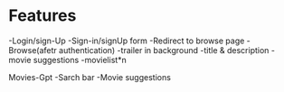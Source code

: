 # Features

-Login/sign-Up
-Sign-in/signUp form
-Redirect to browse page
-Browse(afetr authentication)
-trailer in background
-title & description
-movie suggestions
-movielist\*n

Movies-Gpt
-Sarch bar
-Movie suggestions
